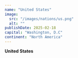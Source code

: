 ```yaml
---
name: "United States"
image:
  src: "/images/nations/us.png"
  alt: ""
publishDate: 2025-02-18
capital: "Washington, D.C"
continent: "North America"
---
```


**United States** 
